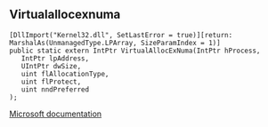 ## Virtualallocexnuma

```
[DllImport("Kernel32.dll", SetLastError = true)][return: MarshalAs(UnmanagedType.LPArray, SizeParamIndex = 1)]
public static extern IntPtr VirtualAllocExNuma(IntPtr hProcess,
   IntPtr lpAddress,
   UIntPtr dwSize,
   uint flAllocationType,
   uint flProtect,
   uint nndPreferred
);
```

[Microsoft documentation](https://docs.microsoft.com/en-us/windows/win32/api/memoryapi/nf-memoryapi-virtualallocexnuma)
